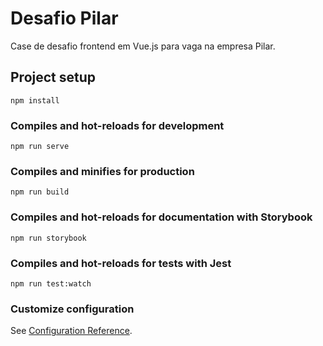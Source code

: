 # Desafio Pilar

Case de desafio frontend em Vue.js para vaga na empresa Pilar.

## Project setup
```
npm install
```

### Compiles and hot-reloads for development
```
npm run serve
```

### Compiles and minifies for production
```
npm run build
```

### Compiles and hot-reloads for documentation with Storybook
```
npm run storybook
```

### Compiles and hot-reloads for tests with Jest
```
npm run test:watch
```

### Customize configuration
See [Configuration Reference](https://cli.vuejs.org/config/).
